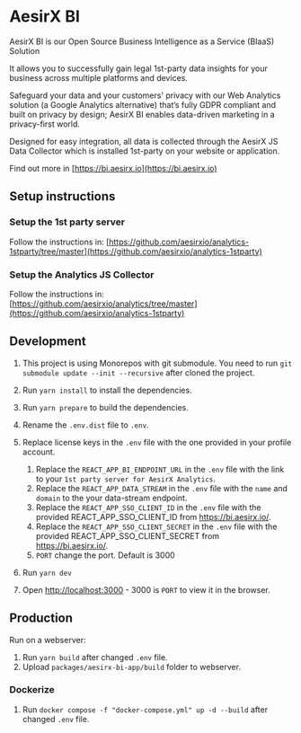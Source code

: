 # AesirX BI

AesirX BI is our Open Source Business Intelligence as a Service (BIaaS) Solution

It allows you to successfully gain legal 1st-party data insights for your business across multiple platforms and devices.

Safeguard your data and your customers' privacy with our Web Analytics solution (a Google Analytics alternative) that’s fully GDPR compliant and built on privacy by design; AesirX BI enables data-driven marketing in a privacy-first world.

Designed for easy integration, all data is collected through the AesirX JS Data Collector which is installed 1st-party on your website or application.

Find out more in [https://bi.aesirx.io](https://bi.aesirx.io)

## Setup instructions

### Setup the 1st party server

Follow the instructions in: [https://github.com/aesirxio/analytics-1stparty/tree/master](https://github.com/aesirxio/analytics-1stparty)

### Setup the Analytics JS Collector

Follow the instructions in: [https://github.com/aesirxio/analytics/tree/master](https://github.com/aesirxio/analytics-1stparty)

## Development

1. This project is using Monorepos with git submodule. You need to run `git submodule update --init --recursive` after cloned the project.
2. Run `yarn install` to install the dependencies.
3. Run `yarn prepare` to build the dependencies.
2. Rename the `.env.dist` file to `.env`.
3. Replace license keys in the `.env` file with the one provided in your profile account.
    1. Replace the `REACT_APP_BI_ENDPOINT_URL` in the `.env` file with the link to your `1st party server for AesirX Analytics`.
    1. Replace the `REACT_APP_DATA_STREAM` in the `.env` file with the `name` and `domain` to the your data-stream endpoint.
    1. Replace the `REACT_APP_SSO_CLIENT_ID` in the `.env` file with the provided REACT_APP_SSO_CLIENT_ID from https://bi.aesirx.io/.
    1. Replace the `REACT_APP_SSO_CLIENT_SECRET` in the `.env` file with the provided REACT_APP_SSO_CLIENT_SECRET from https://bi.aesirx.io/.
    1. `PORT` change the port. Default is 3000

5. Run  `yarn dev`
6. Open [http://localhost:3000](http://localhost:3000) - 3000 is `PORT` to view it in the browser.

## Production
Run on a webserver:
1. Run `yarn build` after changed `.env` file.
2. Upload `packages/aesirx-bi-app/build` folder to webserver.

### Dockerize
1. Run `docker compose -f "docker-compose.yml" up -d --build` after changed `.env` file.
